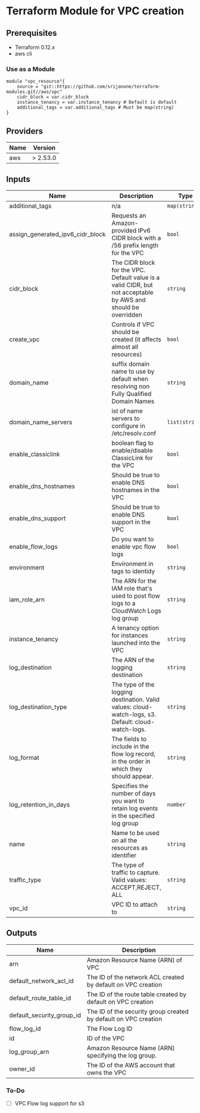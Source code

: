 # Terraform Module for VPC creation

## Prerequisites

- Terraform 0.12.x
- aws cli

### Use as a Module

```terrraform
module "vpc_resource"{
    source = "git::https://github.com/srijanone/terraform-modules.git//aws/vpc"
    cidr_block = var.cidr_block
    instance_tenancy = var.instance_tenancy # Default is default
    additional_tags = var.additional_tags # Must be map(string)
}
```
<!-- BEGINNING OF PRE-COMMIT-TERRAFORM DOCS HOOK -->
## Providers

| Name | Version |
|------|---------|
| aws | > 2.53.0 |

## Inputs

| Name | Description | Type | Default | Required |
|------|-------------|------|---------|:-----:|
| additional\_tags | n/a | `map(string)` | `{}` | no |
| assign\_generated\_ipv6\_cidr\_block | Requests an Amazon-provided IPv6 CIDR block with a /56 prefix length for the VPC | `bool` | `false` | no |
| cidr\_block | The CIDR block for the VPC. Default value is a valid CIDR, but not acceptable by AWS and should be overridden | `string` | `"192.168.0.0/16"` | no |
| create\_vpc | Controls if VPC should be created (it affects almost all resources) | `bool` | `true` | no |
| domain\_name | suffix domain name to use by default when resolving non Fully Qualified Domain Names | `string` | `"ec2.internal"` | no |
| domain\_name\_servers | ist of name servers to configure in /etc/resolv.conf | `list(string)` | <pre>[<br>  "AmazonProvidedDNS"<br>]</pre> | no |
| enable\_classiclink | boolean flag to enable/disable ClassicLink for the VPC | `bool` | `false` | no |
| enable\_dns\_hostnames | Should be true to enable DNS hostnames in the VPC | `bool` | `false` | no |
| enable\_dns\_support | Should be true to enable DNS support in the VPC | `bool` | `true` | no |
| enable\_flow\_logs | Do you want to enable vpc flow logs | `bool` | `true` | no |
| environment | Environment in tags to identidy | `string` | `"Dev"` | no |
| iam\_role\_arn | The ARN for the IAM role that's used to post flow logs to a CloudWatch Logs log group | `string` | `""` | no |
| instance\_tenancy | A tenancy option for instances launched into the VPC | `string` | `"default"` | no |
| log\_destination | The ARN of the logging destination | `string` | `""` | no |
| log\_destination\_type | The type of the logging destination. Valid values: cloud-watch-logs, s3. Default: cloud-watch-logs. | `string` | `"cloud-watch-logs"` | no |
| log\_format | The fields to include in the flow log record, in the order in which they should appear. | `string` | `""` | no |
| log\_retention\_in\_days | Specifies the number of days you want to retain log events in the specified log group | `number` | `90` | no |
| name | Name to be used on all the resources as identifier | `string` | `"Example"` | no |
| traffic\_type | The type of traffic to capture. Valid values: ACCEPT,REJECT, ALL | `string` | `"ALL"` | no |
| vpc\_id | VPC ID to attach to | `string` | `""` | no |

## Outputs

| Name | Description |
|------|-------------|
| arn | Amazon Resource Name (ARN) of VPC |
| default\_network\_acl\_id | The ID of the network ACL created by default on VPC creation |
| default\_route\_table\_id | The ID of the route table created by default on VPC creation |
| default\_security\_group\_id | The ID of the security group created by default on VPC creation |
| flow\_log\_id | The Flow Log ID |
| id | ID of the VPC |
| log\_group\_arn | Amazon Resource Name (ARN) specifying the log group. |
| owner\_id | The ID of the AWS account that owns the VPC |

<!-- END OF PRE-COMMIT-TERRAFORM DOCS HOOK -->

### To-Do

- [ ] VPC Flow log support for s3
